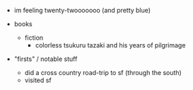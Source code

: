 - im feeling twenty-twooooooo (and pretty blue)

- books
  - fiction
    - colorless tsukuru tazaki and his years of pilgrimage

- "firsts" / notable stuff
  - did a cross country road-trip to sf (through the south)
  - visited sf
